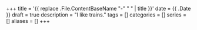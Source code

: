 +++
title = '{{ replace .File.ContentBaseName "-" " " | title }}'
date = {{ .Date }}
draft = true
description = "I like trains."
tags = []
categories = []
series = []
aliases = []
+++
